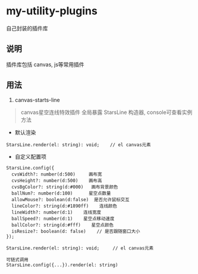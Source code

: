 # my-utility-plugins
自己封装的插件库

## 说明
插件库包括 canvas, js等常用插件

## 用法
1. canvas-starts-line
> canvas星空连线特效插件
> 全局暴露 StarsLine 构造器, console可查看实例方法
+ 默认渲染
```
StarsLine.render(el: string): void;    // el canvas元素
```
+ 自定义配置项
```
StarsLine.config({
  cvsWidth?: number(d:500)     画布宽
  cvsHeight?: number(d:500)    画布高
  cvsBgColor?: string(d:#000)   画布背景颜色
  ballNum?: number(d:100)      星空点数量
  allowMouse?: boolean(d:false)  是否允许鼠标交互
  lineColor?: string(d:#1890ff)    连线颜色
  lineWidth?: number(d:1)    连线宽度
  ballSpeed?: number(d:1)    星空点移动速度
  ballColor?: string(d:#fff)    星空点颜色
  isResize?: boolean(d: false)    // 是否跟随窗口大小
});

StarsLine.render(el: string): void;     // el canvas元素

可链式调用
StarsLine.config({...}).render(el: string)
```
